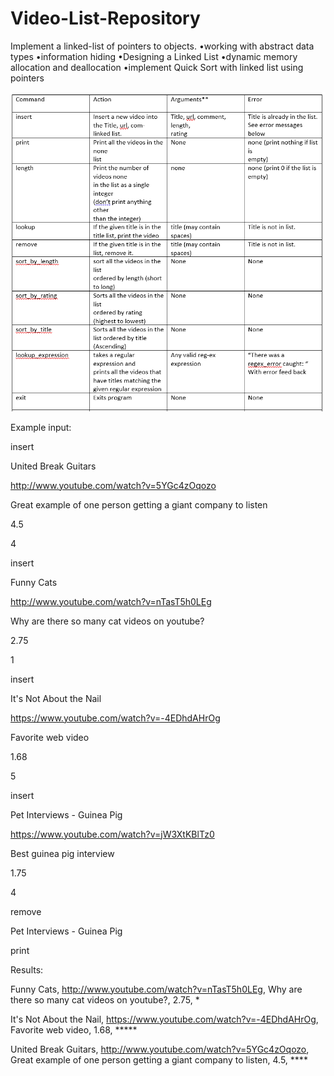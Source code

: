 # Video-List-Repository
Implement a linked-list of pointers to objects.
•working with abstract data types
•information hiding
•Designing a Linked List
•dynamic memory allocation and deallocation
•implement Quick Sort with linked list using pointers

![alt text](https://github.com/jgutierrezCSU/Video-List-Repository/blob/main/tests/cmds.png?raw=true)

Example input:

insert

United Break Guitars

http://www.youtube.com/watch?v=5YGc4zOqozo

Great example of one person getting a giant company to listen

4.5

4


insert

Funny Cats

http://www.youtube.com/watch?v=nTasT5h0LEg

Why are there so many cat videos on youtube?

2.75

1


insert

It's Not About the Nail

https://www.youtube.com/watch?v=-4EDhdAHrOg

Favorite web video

1.68

5


insert

Pet Interviews - Guinea Pig

https://www.youtube.com/watch?v=jW3XtKBlTz0

Best guinea pig interview

1.75

4


remove

Pet Interviews - Guinea Pig


print

Results:

Funny Cats, http://www.youtube.com/watch?v=nTasT5h0LEg, Why are there so many cat videos on youtube?, 2.75, *

It's Not About the Nail, https://www.youtube.com/watch?v=-4EDhdAHrOg, Favorite web video, 1.68, *****

United Break Guitars, http://www.youtube.com/watch?v=5YGc4zOqozo, Great example of one person getting a giant company to listen, 4.5, ****
